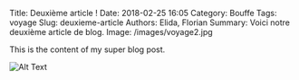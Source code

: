 Title: Deuxième article !
Date: 2018-02-25 16:05
Category: Bouffe
Tags: voyage
Slug: deuxieme-article
Authors: Elida, Florian
Summary: Voici notre deuxième article de blog.
Image: /images/voyage2.jpg

This is the content of my super blog post.

![Alt Text]({filename}/images/voyage2.jpg)